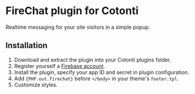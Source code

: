 # FireChat plugin for Cotonti

Realtime messaging for your site visitors in a simple popup.

## Installation

1. Download and extract the plugin into your Cotonti plugins folder.
2. Register yourself a [Firebase account](https://firebase.com).
3. Install the plugin, specify your app ID and secret in plugin configuration.
4. Add `{PHP.out.firechat}` before `</body>` in your theme's `footer.tpl`.
5. Customize styles.
